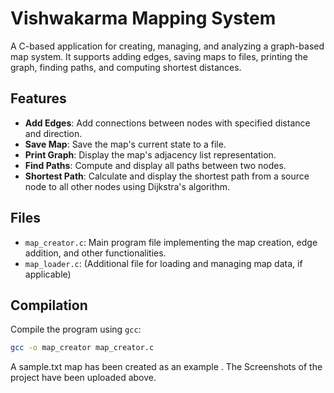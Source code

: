 # Vishwakarma Mapping System

A C-based application for creating, managing, and analyzing a graph-based map system. It supports adding edges, saving maps to files, printing the graph, finding paths, and computing shortest distances.

## Features

- **Add Edges**: Add connections between nodes with specified distance and direction.
- **Save Map**: Save the map's current state to a file.
- **Print Graph**: Display the map's adjacency list representation.
- **Find Paths**: Compute and display all paths between two nodes.
- **Shortest Path**: Calculate and display the shortest path from a source node to all other nodes using Dijkstra's algorithm.

## Files

- `map_creator.c`: Main program file implementing the map creation, edge addition, and other functionalities.
- `map_loader.c`: (Additional file for loading and managing map data, if applicable)

## Compilation

Compile the program using `gcc`:

```bash
gcc -o map_creator map_creator.c
```
A sample.txt map has been created as an example .
The Screenshots of the project have been uploaded above.
